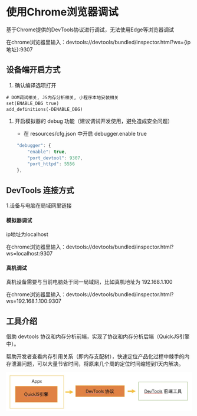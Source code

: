 # 使用Chrome浏览器调试

基于Chrome提供的DevTools协议进行调试，无法使用Edge等浏览器调试

在chrome浏览器里输入：devtools://devtools/bundled/inspector.html?ws={ip地址}:9307

## 设备端开启方式

1. 确认编译选项打开

```vue
# DOM调试相关, JS内存分析相关, 小程序本地安装相关
set(ENABLE_DBG true)
add_definitions(-DENABLE_DBG)
```

1. 开启模拟器的 debug 功能（建议调试开发使用，避免造成安全问题）

	- 在 resources/cfg.json 中开启 debugger.enable true

```javascript
	"debugger": {
		"enable": true,
		"port_devtool": 9307,
		"port_httpd": 5556
	},
```

## DevTools 连接方式

1.设备与电脑在局域网里链接

#### 模拟器调试

ip地址为localhost

在chrome浏览器里输入：devtools://devtools/bundled/inspector.html?ws=localhost:9307

#### 真机调试

真机设备需要与当前电脑处于同一局域网，比如真机地址为 192.168.1.100

在chrome浏览器里输入：devtools://devtools/bundled/inspector.html?ws=192.168.1.100:9307

## 工具介绍

借助 devtools 协议和内存分析前端，实现了协议和内存分析后端（QuickJS引擎中）。

帮助开发者查看内存引用关系（即内存支配树），快速定位产品化过程中棘手的内存泄漏问题，可以大量节省时间，将原来几个周的定位时间缩短到1天内解决。

![image.png](../../_images/chrome_1.png)